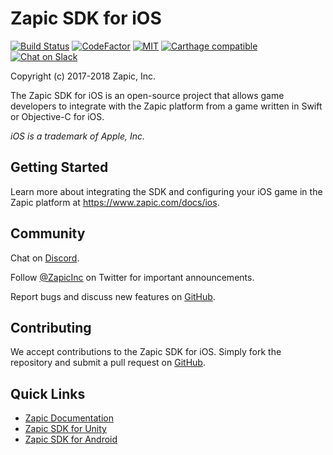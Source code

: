 # Zapic SDK for iOS

[![Build Status](https://travis-ci.org/ZapicInc/Zapic-SDK-iOS.svg?branch=master)](https://travis-ci.org/ZapicInc/Zapic-SDK-iOS) [![CodeFactor](https://www.codefactor.io/repository/github/zapicinc/zapic-sdk-ios/badge)](https://www.codefactor.io/repository/github/zapicinc/zapic-sdk-ios) [![MIT](https://img.shields.io/badge/license-MIT-yellow.svg)](https://opensource.org/licenses/MIT) [![Carthage compatible](https://img.shields.io/badge/Carthage-compatible-4BC51D.svg)](https://github.com/Carthage/Carthage) [![Chat on Slack](https://slack.zapic.com/badge.svg)](https://slack.zapic.com)

Copyright (c) 2017-2018 Zapic, Inc.

The Zapic SDK for iOS is an open-source project that allows game developers to integrate with the Zapic platform from a game written in Swift or Objective-C for iOS.

_iOS is a trademark of Apple, Inc._

## Getting Started

Learn more about integrating the SDK and configuring your iOS game in the Zapic platform at https://www.zapic.com/docs/ios.

## Community

Chat on [Discord](https://discord.gg/Kduh53S).

Follow [@ZapicInc](https://twitter.com/ZapicInc) on Twitter for important announcements.

Report bugs and discuss new features on [GitHub](https://github.com/ZapicInc/Support).

## Contributing

We accept contributions to the Zapic SDK for iOS. Simply fork the repository and submit a pull request on [GitHub](https://github.com/ZapicInc/Zapic-SDK-iOS/pulls).

## Quick Links

* [Zapic Documentation](https://www.zapic.com/docs)
* [Zapic SDK for Unity](https://github.com/ZapicInc/Zapic-SDK-Unity)
* [Zapic SDK for Android](https://github.com/ZapicInc/Zapic-SDK-Android)
